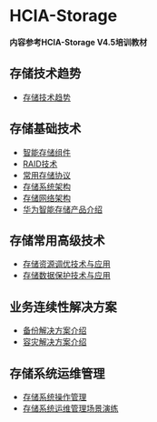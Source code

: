 # HCIA-Storage
**内容参考HCIA-Storage V4.5培训教材**
       
## 存储技术趋势
- [存储技术趋势](notes/云计算/存储技术趋势/存储技术趋势.md)
        
## 存储基础技术
- [智能存储组件](notes/云计算/存储基础技术/智能存储组件.md)
- [RAID技术]()
- [常用存储协议]()
- [存储系统架构]()
- [存储网络架构]()
- [华为智能存储产品介绍]()
       
## 存储常用高级技术
- [存储资源调优技术与应用]()
- [存储数据保护技术与应用]()
       
## 业务连续性解决方案
- [备份解决方案介绍]()
- [容灾解决方案介绍]()
       
## 存储系统运维管理
- [存储系统操作管理]()
- [存储系统运维管理场景演练]()